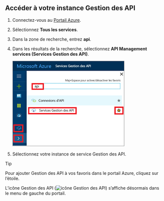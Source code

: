 ## <a name="go-to-your-api-management-instance"></a>Accéder à votre instance Gestion des API

1. Connectez-vous au [Portail Azure](https://portal.azure.com). 
2. Sélectionnez **Tous les services**.  
3. Dans la zone de recherche, entrez **api**.
4. Dans les résultats de la recherche, sélectionnez **API Management services (Services Gestion des API)**.

    ![Sélectionner les services Gestion des API dans les résultats de recherche](./media/api-management-navigate-to-instance/navigate-to-api-management-services.png)

5. Sélectionnez votre instance de service Gestion des API.

> [!TIP]
> Pour ajouter Gestion des API à vos favoris dans le portail Azure, cliquez sur l’étoile.
>
> L’icône Gestion des API (![icône Gestion des API](./media/api-management-navigate-to-instance/apim-icon.png)) s’affiche désormais dans le menu de gauche du portail.
 


